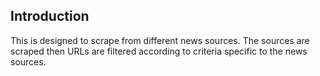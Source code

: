## Introduction
This  is designed to scrape from  different  news sources. The sources are scraped then URLs are filtered 
according to criteria specific to the  news sources. 